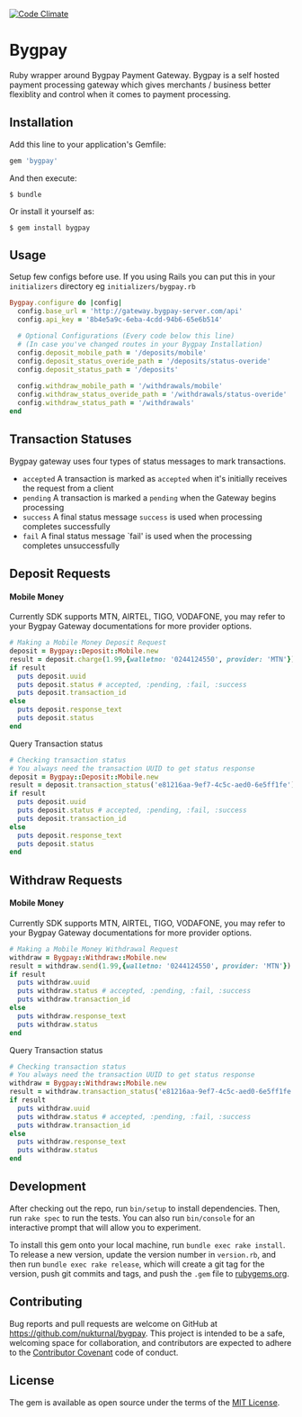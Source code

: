 [![Code Climate](https://codeclimate.com/github/nukturnal/bygpay/badges/gpa.svg)](https://codeclimate.com/github/nukturnal/bygpay)

# Bygpay

Ruby wrapper around Bygpay Payment Gateway. Bygpay is a self hosted payment processing gateway which gives merchants / business better flexiblity and control when it comes to payment processing.

## Installation

Add this line to your application's Gemfile:

```ruby
gem 'bygpay'
```

And then execute:

    $ bundle

Or install it yourself as:

    $ gem install bygpay

## Usage

Setup few configs before use. If you using Rails you can put this in your `initializers` directory eg `initializers/bygpay.rb`

```ruby
Bygpay.configure do |config|
  config.base_url = 'http://gateway.bygpay-server.com/api'
  config.api_key = '8b4e5a9c-6eba-4cdd-94b6-65e6b514'

  # Optional Configurations (Every code below this line)
  # (In case you've changed routes in your Bygpay Installation)
  config.deposit_mobile_path = '/deposits/mobile'
  config.deposit_status_overide_path = '/deposits/status-overide'
  config.deposit_status_path = '/deposits'
  
  config.withdraw_mobile_path = '/withdrawals/mobile'
  config.withdraw_status_overide_path = '/withdrawals/status-overide'
  config.withdraw_status_path = '/withdrawals'
end
```

## Transaction Statuses

Bygpay gateway uses four types of status messages to mark transactions.
* `accepted` A transaction is marked as `accepted` when it's initially receives the request from a client
* `pending` A transaction is marked a `pending` when the Gateway begins processing
* `success` A final status message `success` is used when processing completes successfully
* `fail` A final status message `fail' is used when the processing completes unsuccessfully

## Deposit Requests

#### Mobile Money

Currently SDK supports MTN, AIRTEL, TIGO, VODAFONE, you may refer to your Bygpay Gateway documentations for more provider options.

```ruby
# Making a Mobile Money Deposit Request
deposit = Bygpay::Deposit::Mobile.new
result = deposit.charge(1.99,{walletno: '0244124550', provider: 'MTN'})
if result
  puts deposit.uuid
  puts deposit.status # accepted, :pending, :fail, :success
  puts deposit.transaction_id
else
  puts deposit.response_text
  puts deposit.status
end
```

Query Transaction status
```ruby
# Checking transaction status
# You always need the transaction UUID to get status response
deposit = Bygpay::Deposit::Mobile.new
result = deposit.transaction_status('e81216aa-9ef7-4c5c-aed0-6e5ff1fe')
if result
  puts deposit.uuid
  puts deposit.status # accepted, :pending, :fail, :success
  puts deposit.transaction_id
else
  puts deposit.response_text
  puts deposit.status
end
```

## Withdraw Requests

#### Mobile Money

Currently SDK supports MTN, AIRTEL, TIGO, VODAFONE, you may refer to your Bygpay Gateway documentations for more provider options.

```ruby
# Making a Mobile Money Withdrawal Request
withdraw = Bygpay::Withdraw::Mobile.new
result = withdraw.send(1.99,{walletno: '0244124550', provider: 'MTN'})
if result
  puts withdraw.uuid
  puts withdraw.status # accepted, :pending, :fail, :success
  puts withdraw.transaction_id
else
  puts withdraw.response_text
  puts withdraw.status
end
```

Query Transaction status
```ruby
# Checking transaction status
# You always need the transaction UUID to get status response
withdraw = Bygpay::Withdraw::Mobile.new
result = withdraw.transaction_status('e81216aa-9ef7-4c5c-aed0-6e5ff1fe')
if result
  puts withdraw.uuid
  puts withdraw.status # accepted, :pending, :fail, :success
  puts withdraw.transaction_id
else
  puts withdraw.response_text
  puts withdraw.status
end
```

## Development

After checking out the repo, run `bin/setup` to install dependencies. Then, run `rake spec` to run the tests. You can also run `bin/console` for an interactive prompt that will allow you to experiment.

To install this gem onto your local machine, run `bundle exec rake install`. To release a new version, update the version number in `version.rb`, and then run `bundle exec rake release`, which will create a git tag for the version, push git commits and tags, and push the `.gem` file to [rubygems.org](https://rubygems.org).

## Contributing

Bug reports and pull requests are welcome on GitHub at https://github.com/nukturnal/bygpay. This project is intended to be a safe, welcoming space for collaboration, and contributors are expected to adhere to the [Contributor Covenant](http://contributor-covenant.org) code of conduct.


## License

The gem is available as open source under the terms of the [MIT License](http://opensource.org/licenses/MIT).

